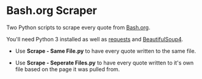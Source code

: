 # Bash.org Scraper

Two Python scripts to scrape every quote from [Bash.org](http://bash.org).

You'll need Python 3 installed as well as
[requests](https://pypi.python.org/pypi/requests/2.7.0) and
[BeautifulSoup4](https://pypi.python.org/pypi/beautifulsoup4/4.4.1).

* Use **Scrape - Same File.py** to have every quote written to the same file.

* Use **Scrape - Seperate Files.py** to have every quote written to it's own file
based on the page it was pulled from.
